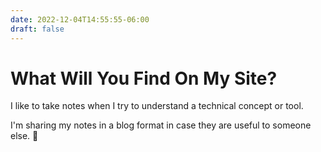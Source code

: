 ```yaml
---
date: 2022-12-04T14:55:55-06:00
draft: false
---
```


# What Will You Find On My Site?

I like to take notes when I try to understand a technical concept or tool.

I'm sharing my notes in a blog format in case they are useful to someone else. 🙂
